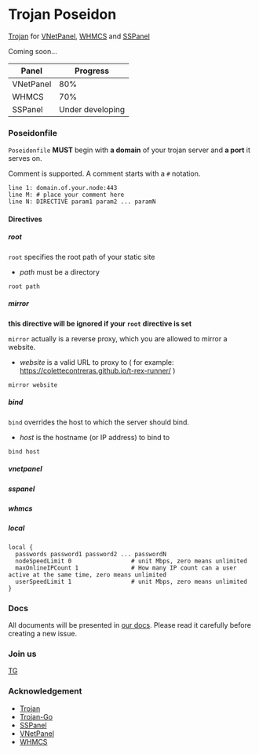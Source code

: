 # Trojan Poseidon
[Trojan](http://github.com/trojan-gfw/trojan) for [VNetPanel](https://t.me/vnetpanel), [WHMCS](https://www.whmcs.com/) and [SSPanel](https://github.com/Anankke/SSPanel-Uim)

Coming soon...

| Panel | Progress | 
|-------|----------|
| VNetPanel | 80% |
| WHMCS | 70% |
| SSPanel | Under developing |

### Poseidonfile

`Poseidonfile` **MUST** begin with **a domain** of your trojan server and **a port** it serves on.

Comment is supported. A comment starts with a `#` notation.

```
line 1: domain.of.your.node:443
line M: # place your comment here
line N: DIRECTIVE param1 param2 ... paramN
```


#### Directives

##### root
`root` specifies the root path of your static site

* *path* must be a directory

```
root path
```

##### mirror

**this directive will be ignored if your `root` directive is set**

`mirror` actually is a reverse proxy,
which you are allowed to mirror a website.

* *website* is a valid URL to proxy to ( for example: https://colettecontreras.github.io/t-rex-runner/ )

```
mirror website
```

##### bind

`bind` overrides the host to which the server should bind.

* *host* is the hostname (or IP address) to bind to

```
bind host
```


##### vnetpanel

##### sspanel

##### whmcs

##### local

```
local {
  passwords password1 password2 ... passwordN
  nodeSpeedLimit 0                 # unit Mbps, zero means unlimited
  maxOnlineIPCount 1               # How many IP count can a user active at the same time, zero means unlimited
  userSpeedLimit 1                 # unit Mbps, zero means unlimited
}
```

### Docs

All documents will be presented in [our docs](https://colettecontreras.github.io/trojan-poseidon/). Please read it carefully before creating a new issue.

### Join us

[TG](https://t.me/trojan_poseidon)

### Acknowledgement

- [Trojan](https://github.com/trojan-gfw/trojan)
- [Trojan-Go](https://github.com/saito-mayumi/trojan-go)
- [SSPanel](https://github.com/Anankke/SSPanel-Uim)
- [VNetPanel](https://t.me/vnetpanel)
- [WHMCS](https://www.whmcs.com/)
